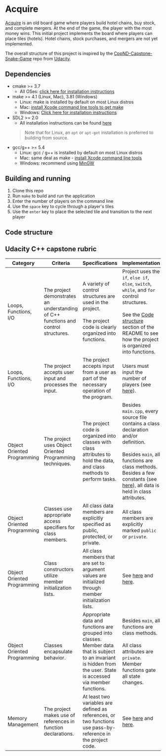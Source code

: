 # Acquire

[Acquire](https://boardgamegeek.com/boardgame/5/acquire) is an old board game where players build hotel chains, buy stock, and complete mergers. At the end of the game, the player with the most money wins. This initial project implements the board where players can place tiles (hotels). Hotel chains, stock purchases, and mergers are not yet implemented.

The overall structure of this project is inspired by the [CppND-Capstone-Snake-Game](https://github.com/udacity/CppND-Capstone-Snake-Game) repo from [Udacity](https://www.udacity.com/).


## Dependencies
* cmake >= 3.7
  * All OSes: [click here for installation instructions](https://cmake.org/install/)
* make >= 4.1 (Linux, Mac), 3.81 (Windows)
  * Linux: make is installed by default on most Linux distros
  * Mac: [install Xcode command line tools to get make](https://developer.apple.com/xcode/features/)
  * Windows: [Click here for installation instructions](http://gnuwin32.sourceforge.net/packages/make.htm)
* SDL2 >= 2.0
  * All installation instructions can be found [here](https://wiki.libsdl.org/Installation)
  >Note that for Linux, an `apt` or `apt-get` installation is preferred to building from source. 
* gcc/g++ >= 5.4
  * Linux: gcc / g++ is installed by default on most Linux distros
  * Mac: same deal as make - [install Xcode command line tools](https://developer.apple.com/xcode/features/)
  * Windows: recommend using [MinGW](http://www.mingw.org/)


## Building and running

1. Clone this repo
2. Run `make` to build and run the application
3. Enter the number of players on the command line
4. Use the `space` key to cycle through a player's tiles
5. Use the `enter` key to place the selected tile and transition to the next player


## Code structure


## Udacity C++ capstone rubric
| Category | Criteria | Specifications | Implementation |
| --- | --- | --- | --- |
| Loops, Functions, I/O | The project demonstrates an understanding of C++ functions and control structures. | A variety of control structures are used in the project. <br /><br /> The project code is clearly organized into functions. | Project uses the `if`, `else if`, `else`, `switch`, `while`, and `for` control structures. <br /><br /> See the [Code structure](#code-structure) section of the README to see how the project is organized into functions. |
| Loops, Functions, I/O | The project accepts user input and processes the input. | The project accepts input from a user as part of the necessary operation of the program. | Users must input the number of players (see [here](https://github.com/EricSchrock/acquire/blob/main/src/main.cpp#L8-L9)). |
| Object Oriented Programming | The project uses Object Oriented Programming techniques. | The project code is organized into classes with class attributes to hold the data, and class methods to perform tasks. | Besides `main.cpp`, every source file contains a class declaration and/or definition. <br /><br /> Besides `main`, all functions are class methods. Besides a few constants (see [here](https://github.com/EricSchrock/acquire/blob/main/src/Tile.h#L5-L6)), all data is held in class attributes. |
| Object Oriented Programming | Classes use appropriate access specifiers for class members. | All class data members are explicitly specified as public, protected, or private. | All class members are explicitly marked `public` or `private`. |
| Object Oriented Programming | Class constructors utilize member initialization lists. | All class members that are set to argument values are initialized through member initialization lists. | See [here](https://github.com/EricSchrock/acquire/blob/main/src/Game.cpp#L4) and [here](https://github.com/EricSchrock/acquire/blob/main/src/Player.h#L8). |
| Object Oriented Programming | Classes encapsulate behavior. | Appropriate data and functions are grouped into classes. Member data that is subject to an invariant is hidden from the user. State is accessed via member functions. | Besides `main`, all functions are class methods. <br /><br /> All class attributes are `private`. Member functions gate all state changes. |
| Memory Management | The project makes use of references in function declarations. | At least two variables are defined as references, or two functions use pass-by-reference in the project code. | See [here](https://github.com/EricSchrock/acquire/blob/main/src/Controller.h#L5) and [here](https://github.com/EricSchrock/acquire/blob/main/src/Renderer.h#L13). |

